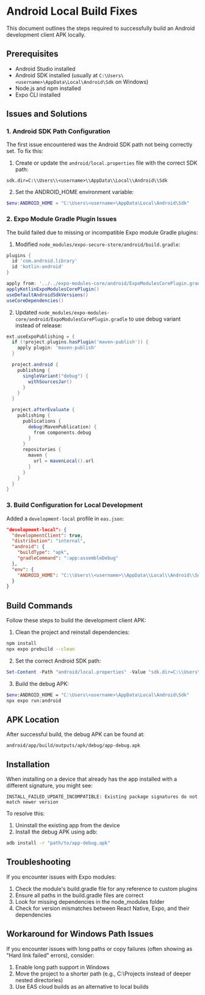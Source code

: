 # Android Local Build Fixes

This document outlines the steps required to successfully build an Android development client APK locally.

## Prerequisites

- Android Studio installed
- Android SDK installed (usually at `C:\Users\<username>\AppData\Local\Android\Sdk` on Windows)
- Node.js and npm installed
- Expo CLI installed

## Issues and Solutions

### 1. Android SDK Path Configuration

The first issue encountered was the Android SDK path not being correctly set. To fix this:

1. Create or update the `android/local.properties` file with the correct SDK path:
```
sdk.dir=C:\\Users\\<username>\\AppData\\Local\\Android\\Sdk
```

2. Set the ANDROID_HOME environment variable:
```powershell
$env:ANDROID_HOME = "C:\Users\<username>\AppData\Local\Android\Sdk"
```

### 2. Expo Module Gradle Plugin Issues

The build failed due to missing or incompatible Expo module Gradle plugins:

1. Modified `node_modules/expo-secure-store/android/build.gradle`:
```gradle
plugins {
  id 'com.android.library'
  id 'kotlin-android'
}

apply from: '../../expo-modules-core/android/ExpoModulesCorePlugin.gradle'
applyKotlinExpoModulesCorePlugin()
useDefaultAndroidSdkVersions()
useCoreDependencies()
```

2. Updated `node_modules/expo-modules-core/android/ExpoModulesCorePlugin.gradle` to use debug variant instead of release:
```gradle
ext.useExpoPublishing = {
  if (!project.plugins.hasPlugin('maven-publish')) {
    apply plugin: 'maven-publish'
  }

  project.android {
    publishing {
      singleVariant("debug") {
        withSourcesJar()
      }
    }
  }

  project.afterEvaluate {
    publishing {
      publications {
        debug(MavenPublication) {
          from components.debug
        }
      }
      repositories {
        maven {
          url = mavenLocal().url
        }
      }
    }
  }
}
```

### 3. Build Configuration for Local Development

Added a `development-local` profile in `eas.json`:
```json
"development-local": {
  "developmentClient": true,
  "distribution": "internal",
  "android": {
    "buildType": "apk",
    "gradleCommand": ":app:assembleDebug"
  },
  "env": {
    "ANDROID_HOME": "C:\\Users\\<username>\\AppData\\Local\\Android\\Sdk"
  }
}
```

## Build Commands

Follow these steps to build the development client APK:

1. Clean the project and reinstall dependencies:
```bash
npm install
npx expo prebuild --clean
```

2. Set the correct Android SDK path:
```powershell
Set-Content -Path "android/local.properties" -Value "sdk.dir=C:\\Users\\<username>\\AppData\\Local\\Android\\Sdk"
```

3. Build the debug APK:
```bash
$env:ANDROID_HOME = "C:\Users\<username>\AppData\Local\Android\Sdk"
npx expo run:android
```

## APK Location

After successful build, the debug APK can be found at:
```
android/app/build/outputs/apk/debug/app-debug.apk
```

## Installation

When installing on a device that already has the app installed with a different signature, you might see:
```
INSTALL_FAILED_UPDATE_INCOMPATIBLE: Existing package signatures do not match newer version
```

To resolve this:
1. Uninstall the existing app from the device
2. Install the debug APK using adb:
```bash
adb install -r "path/to/app-debug.apk"
```

## Troubleshooting

If you encounter issues with Expo modules:
1. Check the module's build.gradle file for any reference to custom plugins
2. Ensure all paths in the build.gradle files are correct
3. Look for missing dependencies in the node_modules folder
4. Check for version mismatches between React Native, Expo, and their dependencies

## Workaround for Windows Path Issues

If you encounter issues with long paths or copy failures (often showing as "Hard link failed" errors), consider:
1. Enable long path support in Windows
2. Move the project to a shorter path (e.g., C:\Projects instead of deeper nested directories)
3. Use EAS cloud builds as an alternative to local builds 
